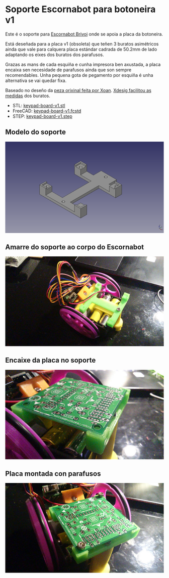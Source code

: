 # Soporte Escornabot para botoneira v1

Este é o soporte para [Escornabot Brivoi](http://escornabot.com/web/en/content/history) onde se apoia a placa da botoneira.

Está deseñada para a placa v1 (obsoleta) que teñen 3 buratos asimétricos ainda que vale para calquera placa estándar cadrada de 50.2mm de lado adaptando os eixes dos buratos dos parafusos.

Grazas as mans de cada esquiña e cunha impresora ben axustada, a placa encaixa sen necesidade de parafusos ainda que son sempre recomendables. Unha pequena gota de pegamento por esquiña é unha alternativa se vai quedar fixa.

Baseado no deseño da [peza orixinal feita por Xoan](https://github.com/escornabot/3dmodel/blob/v0.2/STL/Addon-KeypadBracket-PCB.stl). [Xdesig facilitou as medidas](https://github.com/escornabot/electronics/blob/master/Escorna_botoneira_2_0/Escorna_Shield_botoneira_2_0D_Dimension.png) dos buratos.

  * STL: [keypad-board-v1.stl](keypad-board-v1.stl)
  * FreeCAD: [keypad-board-v1.fcstd](keypad-board-v1.fcstd)
  * STEP: [keypad-board-v1.step](keypad-board-v1.step)

## Modelo do soporte

![Modelo do soporte](keypad-board-v1.png)

## Amarre do soporte ao corpo do Escornabot

![Amarre do soporte ao corpo do Escornabot](01.jpg)

## Encaixe da placa no soporte

![Encaixe da placa no soporte](02.jpg)

## Placa montada con parafusos

![Placa montada con parafusos](03.jpg)


